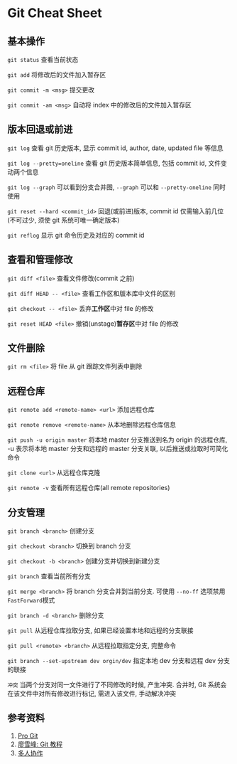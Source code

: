 # Git Cheat Sheet

## 基本操作

`git status` 查看当前状态

`git add` 将修改后的文件加入暂存区

`git commit -m <msg>` 提交更改

`git commit -am <msg>` 自动将 index 中的修改后的文件加入暂存区


## 版本回退或前进


`git log` 查看 git 历史版本, 显示 commit id, author, date, updated file 等信息

`git log --pretty=oneline` 查看 git 历史版本简单信息, 包括 commit id, 文件变动两个信息

`git log --graph` 可以看到分支合并图, `--graph` 可以和 `--pretty-oneline` 同时使用

`git reset --hard <commit_id>` 回退(或前进)版本, commit id 仅需输入前几位(不可过少, 须使 git 系统可唯一确定版本)

`git reflog` 显示 git 命令历史及对应的 commit id

## 查看和管理修改

`git diff <file>` 查看文件修改(commit 之前)

`git diff HEAD -- <file>` 查看工作区和版本库中文件的区别

`git checkout -- <file>` 丢弃**工作区**中对 file 的修改

`git reset HEAD <file>` 撤销(unstage)**暂存区**中对 file 的修改

## 文件删除

`git rm <file>` 将 file 从 git 跟踪文件列表中删除

## 远程仓库

`git remote add <remote-name> <url>` 添加远程仓库

`git remote remove <remote-name>` 从本地删除远程仓库信息

`git push -u origin master` 将本地 master 分支推送到名为 origin 的远程仓库, -u 表示将本地 master 分支和远程的 master 分支关联, 以后推送或拉取时可简化命令

`git clone <url>` 从远程仓库克隆

`git remote -v` 查看所有远程仓库(all remote repositories)

## 分支管理

`git branch <branch>` 创建分支

`git checkout <branch>` 切换到 branch 分支

`git checkout -b <branch>` 创建分支并切换到新建分支

`git branch` 查看当前所有分支

`git merge <branch>` 将 branch 分支合并到当前分支. 可使用 `--no-ff` 选项禁用 `FastForward`模式

`git branch -d <branch>` 删除分支

`git pull` 从远程仓库拉取分支, 如果已经设置本地和远程的分支联接

`git pull <remote> <branch>` 从远程拉取指定分支, 完整命令

`git branch --set-upstream dev orgin/dev` 指定本地 dev 分支和远程 dev 分支的联接

`冲突` 当两个分支对同一文件进行了不同修改的时候, 产生冲突. 合并时, Git 系统会在该文件中对所有修改进行标记, 需进入该文件, 手动解决冲突

## 参考资料

1. [Pro Git](https://git-scm.com/book/zh/v2)
2. [廖雪峰: Git 教程](http://www.liaoxuefeng.com/wiki/0013739516305929606dd18361248578c67b8067c8c017b000)
3. [多人协作](http://www.liaoxuefeng.com/wiki/0013739516305929606dd18361248578c67b8067c8c017b000/0013760174128707b935b0be6fc4fc6ace66c4f15618f8d000)
